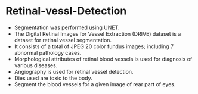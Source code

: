 # Retinal-vessl-Detection
- Segmentation was performed using UNET.
- The Digital Retinal Images for Vessel Extraction (DRIVE) dataset is a dataset for retinal vessel segmentation.
- It consists of a total of JPEG 20 color fundus images; including 7 abnormal pathology cases.
- Morphological attributes of retinal blood vessels is used for diagnosis of various diseases.
- Angiography is used for retinal vessel detection.
- Dies used are toxic to the body.
- Segment the blood vessels for a given image of rear part of eyes.
 

